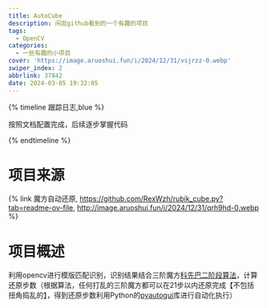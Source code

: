 ```yaml
---
title: AutoCube
description: 闲逛github看到的一个有趣的项目
tags:
  - OpenCV
categories:
  - 一些有趣的小项目
cover: 'https://image.aruoshui.fun/i/2024/12/31/vsjrzz-0.webp'
swiper_index: 2
abbrlink: 37842
date: 2024-03-05 19:32:05
---
```


{% timeline 跟踪日志,blue %}

<!-- timeline 2024/3/4 -->
按照文档配置完成，后续逐步掌握代码
<!-- endtimeline -->

{% endtimeline %}


# 项目来源
{% link 魔方自动还原, https://github.com/RexWzh/rubik_cube.py?tab=readme-ov-file, http://image.aruoshui.fun/i/2024/12/31/qrh9hd-0.webp %}

# 项目概述
利用opencv进行模版匹配识别，识别结果结合三阶魔方[科先巴二阶段算法](https://github.com/muodov/kociemba)，计算还原步数（根据算法，任何打乱的三阶魔方都可以在21步以内还原完成【不包括扭角捣乱的】，得到还原步数利用Python的[pyautogui](https://github.com/asweigart/pyautogui)库进行自动化执行）